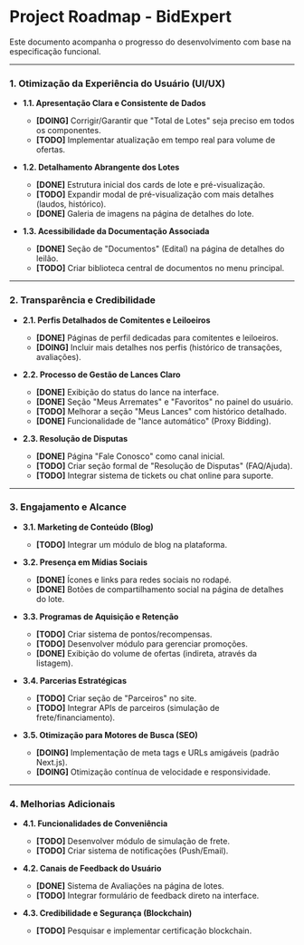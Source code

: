 
# Project Roadmap - BidExpert

Este documento acompanha o progresso do desenvolvimento com base na especificação funcional.

---

### 1. Otimização da Experiência do Usuário (UI/UX)

- **1.1. Apresentação Clara e Consistente de Dados**
  - **[DOING]** Corrigir/Garantir que "Total de Lotes" seja preciso em todos os componentes.
  - **[TODO]** Implementar atualização em tempo real para volume de ofertas.

- **1.2. Detalhamento Abrangente dos Lotes**
  - **[DONE]** Estrutura inicial dos cards de lote e pré-visualização.
  - **[TODO]** Expandir modal de pré-visualização com mais detalhes (laudos, histórico).
  - **[DONE]** Galeria de imagens na página de detalhes do lote.

- **1.3. Acessibilidade da Documentação Associada**
  - **[DONE]** Seção de "Documentos" (Edital) na página de detalhes do leilão.
  - **[TODO]** Criar biblioteca central de documentos no menu principal.

---

### 2. Transparência e Credibilidade

- **2.1. Perfis Detalhados de Comitentes e Leiloeiros**
  - **[DONE]** Páginas de perfil dedicadas para comitentes e leiloeiros.
  - **[DOING]** Incluir mais detalhes nos perfis (histórico de transações, avaliações).

- **2.2. Processo de Gestão de Lances Claro**
  - **[DONE]** Exibição do status do lance na interface.
  - **[DONE]** Seção "Meus Arremates" e "Favoritos" no painel do usuário.
  - **[TODO]** Melhorar a seção "Meus Lances" com histórico detalhado.
  - **[DONE]** Funcionalidade de "lance automático" (Proxy Bidding).

- **2.3. Resolução de Disputas**
  - **[DONE]** Página "Fale Conosco" como canal inicial.
  - **[TODO]** Criar seção formal de "Resolução de Disputas" (FAQ/Ajuda).
  - **[TODO]** Integrar sistema de tickets ou chat online para suporte.

---

### 3. Engajamento e Alcance

- **3.1. Marketing de Conteúdo (Blog)**
  - **[TODO]** Integrar um módulo de blog na plataforma.

- **3.2. Presença em Mídias Sociais**
  - **[DONE]** Ícones e links para redes sociais no rodapé.
  - **[DONE]** Botões de compartilhamento social na página de detalhes do lote.

- **3.3. Programas de Aquisição e Retenção**
  - **[TODO]** Criar sistema de pontos/recompensas.
  - **[TODO]** Desenvolver módulo para gerenciar promoções.
  - **[DONE]** Exibição do volume de ofertas (indireta, através da listagem).

- **3.4. Parcerias Estratégicas**
  - **[TODO]** Criar seção de "Parceiros" no site.
  - **[TODO]** Integrar APIs de parceiros (simulação de frete/financiamento).

- **3.5. Otimização para Motores de Busca (SEO)**
  - **[DOING]** Implementação de meta tags e URLs amigáveis (padrão Next.js).
  - **[DOING]** Otimização contínua de velocidade e responsividade.

---

### 4. Melhorias Adicionais

- **4.1. Funcionalidades de Conveniência**
  - **[TODO]** Desenvolver módulo de simulação de frete.
  - **[TODO]** Criar sistema de notificações (Push/Email).

- **4.2. Canais de Feedback do Usuário**
  - **[DONE]** Sistema de Avaliações na página de lotes.
  - **[TODO]** Integrar formulário de feedback direto na interface.

- **4.3. Credibilidade e Segurança (Blockchain)**
  - **[TODO]** Pesquisar e implementar certificação blockchain.
